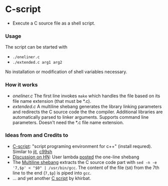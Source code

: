 # C-script
- Execute a C source file as a shell script. 

### Usage
The script can be started with
- `./oneliner.c` 
- `./extended.c arg1 arg2`

No installation or modification of shell variables necessary.

### How it works
- *oneliner.c* The first line invokes `make` which handles the file based on its file name extension (that must be *.c).
- *extended.c* A multiline shebang generates the library linking parameters and redirects the C source code the the compiler. Additional libraries are automatically parsed to linker arguments. Supports command line parameters. Doesn't need the *.c file name extension.

### Ideas from and Credits to
- [C-script](https://github.com/junjihashimoto/c-script): "script programing environment for c++" (install requred). Similar to [jit](https://github.com/radiospiel/jit), [c99sh](https://github.com/RhysU/c99sh)
- [Discussion on HN](https://news.ycombinator.com/item?id=9144467): User lambda [posted](https://news.ycombinator.com/item?id=9145279) the one-line shebang
- The [Multiline shebang](http://rosettacode.org/wiki/Multiline_shebang#C) extracts the C source code part with `sed -n -e '7,$p' < "$0" | /usr/bin/gcc`. The content of the file (`$0`) from the 7th line to the end (`7,$p`) is piped into `gcc`.
- ... and yet another [C script](https://gist.github.com/khirbat/1471088) by khirbat.
